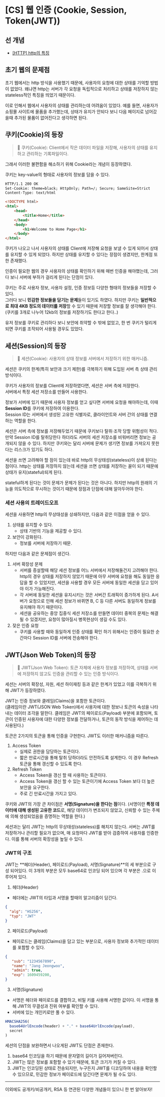 # [CS] 웹 인증 (Cookie, Session, Token(JWT))

## 선 개념
- [[HTTP] http의 특징](https://github.com/jeongwoo903/study-log/blob/main/2024-08/%5BHTTP%5D%20http%EC%9D%98%20%ED%8A%B9%EC%A7%95.md)

## 초기 웹의 문제점
초기 웹에서는 http 방식을 사용했기 때문에, 사용자의 요청에 대한 상태를 기억할 방법이 없었다. 
왜냐면 http는 서버가 각 요청을 독립적으로 처리하고 상태를 저장하지 않는 stateless적인 특징을 띄었기 때문이다.  

이로 인해서 웹에서 사용자의 상태를 관리하는데 어려움이 있었다.
예를 들면, 사용자가 쇼핑몰 사이트에 물품을 추가했는데, 상태가 유지가 안되다 보니 다음 페이지로 넘어갔을때 추가된 물품이 없어진다고 생각하면 된다.  

## 쿠키(Cookie)의 등장
> 📌 쿠키(Cookie): Client에서 작은 데이터 파일을 저장해, 사용자의 상태를 유지하고 관리하는 기록파일이다.  

그래서 이러한 불편함을 해소하기 위해 Cookie라는 개념이 등장하였다.

쿠키는 key-value의 형태로 사용자의 정보를 담을 수 있다.
```html
HTTP/1.1 200 OK
Set-Cookie: theme=black; HttpOnly; Path=/; Secure; SameSite=Strict
Content-Type: text/html

<!DOCTYPE html>
<html>
    <head>
        <title>Home</title>
    </head>
    <body>
        <h1>Welcome to Home Page</h1>
    </body>
</html>

```

쿠키가 나오고 나서 사용자의 상태를 Client에 저장해 요청을 보낼 수 있게 되어서 상태를 유지할 수 있게 되었다.
하지만 상태를 유지할 수 있다는 장점이 생겼지만, 한계점 또한 존재했다.

인증이 필요한 웹의 경우 사용자의 상태를 확인하기 위해 매번 인증을 해야했는데, 그러다 보니 서버에 부하가 걸리게 된다는 단점이 있다.

쿠키는 주로 사용자 정보, 사용자 설정, 인증 정보등 다양한 형태의 정보들을 저장할 수 있다.  
그러다 보니 **민감한 정보들을 담기는 문제**들이 있기도 하였다.
하지만 쿠키는 **일반적으로 최대 4KB 정도의 데이터를 저장**할 수 있기 때문에 저장할 정보를 잘 생각해야 한다.
(쿠키를 3개로 나누어 12kb의 정보를 저장하기도 한다고 한다..)

유저 정보를 쿠키로 관리하다 보니 보안에 취약할 수 밖에 없었고, 한 번 쿠키가 털리게 되면 쿠키를 조작되어 사용될 경우도 있었다.

## 세션(Session)의 등장
> 📌 세션(Cookie): 사용자의 상태 정보를 서버에서 저장하기 위한 매커니즘.

세션은 쿠키의 한계(특히 보안과 크기 제한)를 극복하기 위해 도입된 서버 측 상태 관리 방식이다.  

쿠키가 사용자의 정보를 Client에 저장하였다면, 세션은 서버 측에 저장한다.  
서버에서 특정 세션 저장소를 만들어 사용한다.

정보가 서버에 있기 때문에 사용자 정보를 얻고 싶다면 서버에 요청을 해야하는데, 이때 **Session ID**를 쿠키에 저장하여 이용한다.  
Session ID는 서버에서 생성된 고유한 식별자로, 클라이언트와 서버 간의 상태를 연결하는 역할을 한다.  

세션은 서버 측에 정보를 저장해두었기 때문에 쿠키보다 탈취·조작 당할 위험성이 적다.  
만약 Session ID를 탈취당한다 하더라도 서버의 세션 저장소를 비워버리면 정보는 공개되지 않을 수 있다.
하지만 쿠키와는 달리 서버에 문제가 생기면 정보를 가져오지 못한다는 리스크가 있기도 하다.

세션을 쓰면 고려해야 할 점이 있는데 바로 http의 무상태성(stateless)이 상쇄 된다는 점이다.
http는 상태를 저장하지 않는데 세션을 쓰면 상태를 저장하는 꼴이 되기 때문에 상태가 유지(stateful)되게 된다.

stateful하게 된다는 것이 문제가 문제가 된다는 것은 아니다.
하지만 http의 원래의 기능을 의도적으로 무시하는 것이기 때문에 장점과 단점에 대해 알아두어야 한다.

### 세션 사용의 트레이드오프
세션을 사용하면 http의 무상태성을 상쇄하지만, 다음과 같은 이점을 얻을 수 있다.
1. 상태를 유지할 수 있다.
   - 상태 기반의 기능을 제공할 수 있다.
2. 보안이 강화된다.
   - 정보를 서버에 저장하기 때문.

하지만 다음과 같은 문제점이 생긴다.
1. 서버 확장성 문제
    - 서버를 증설할때 해당 세션 정보를 어느 서버에서 저장해둘건지 고려해야 한다.  
    http의 경우 상태를 저장하지 않았기 때문에 아무 서버에 요청을 해도 동일한 응답을 할 수 있었지만, 세션을 사용할 경우 모든 서버에 동일한 세션을 담고 있어야 이가 가능해진다.  
    - 각 서버에 동일한 세션을 유지시키는 것은 서버간 트래픽이 증가하게 된다. A서버가 요청으로 인해 세션 정보가 바뀌면 B, C 등 다른 서버도 동일하게 정보를 유지해야 하기 때문이다.  
    - 세션을 공유하는 중앙 집중식 세션 저장소를 만들면 데이터 중복의 문제는 해결될 수 있겠지만, 요청이 많아질시 병목현상이 생길 수도 있다.  
2. 잦은 인증 요청
    - 쿠키를 사용할 때와 동일하게 인증 상태를 확인 하기 위해서는 인증이 필요한 순간마다 Session ID를 서버에 전송해야 한다.  

## JWT(Json Web Token)의 등장
> 📌 JWT(Json Web Token): 토큰 자체에 사용자 정보를 저장하여, 상태를 서버에 저장하지 않고도 인증을 관리할 수 있는 인증 방식이다.

세션는 서버의 확장성, 자원, 세션 하이재킹 등과 같은 한계가 있었고 이를 극복하기 위해 JWT가 등장하였다.   

JWT는 인증 정보와 클레임(Claims)을 포함한 토큰이다.  
(클레임이란 JWT(JSON Web Token)에서 사용자에 대한 정보나 토큰의 속성을 나타내는 데이터 조각을 말한다. 클레임은 JWT의 페이로드(Payload) 부분에 포함되며, 토큰이 인증된 사용자에 대한 다양한 정보를 전달하거나, 토큰의 동작 방식을 제어하는 데 사용된다.)

토큰은 2가지의 토큰을 통해 인증을 구현한다. JWT도 이러한 매커니즘을 따른다.
1. Access Token
   - 실제로 권한을 담당하는 토큰이다.
   - 짧은 만료시간을 통해 탈취 당하더라도 안전하도록 설계한다. 이 경우 Refresh 토큰을 통해 갱신할 수 있도록 한다.
2. Refresh Token
   - Access Token을 갱신 할 때 사용하는 토큰이다.
   - Access Token을 갱신 할 수 있는 토큰이기에 Access Token 보다 더 높은 보안을 요구한다.
   - 주로 긴 만료시간을 가지고 있다.

쿠키와 JWT의 가장 큰 차이점은 **서명(Signature)을 한다는 점**이다.
(서명이란 **특정 데이터에 대해 생성된 고유한 코드**로, 해당 데이터가 변조되지 않았고, 신뢰할 수 있는 주체에 의해 생성되었음을 증명하는 역할을 한다.)  

세션과는 달리 JWT는 http의 무상태성(stateless)를 해치지 않는다.
서버는 JWT를 저장하거나 관리할 필요가 없으며, 매 요청마다 JWT를 받아 검증하여 사용자를 인증한다. 이를 통해 서버의 확장성을 높일 수 있다.

### JWT의 구조
JWT는 **헤더(Header), 페이로드(Payload), 서명(Signature)**의 세 부분으로 구성 되어있다.
이 3개의 부분은 모두 base64로 인코딩 되어 있으며 각 부분은 .으로 이루어져 있다.

1. 헤더(Header)
- 헤더에는 JWT의 타입과 서명을 할때의 알고리즘이 담긴다.
```json
{
  "alg": "HS256",
  "typ": "JWT"
}

```

2. 페이로드(Payload)
- 페이로드는 클레임(Claims)을 담고 있는 부분으로, 사용자 정보와 추가적인 데이터를 포함할 수 있다.
```json
{
   "sub": "1234567890",
   "name": "Jang Jeongwoo",
   "admin": true,
   "exp": 1609459200,                                                                                 
}

```

3. 서명(Signature)
- 서명은 헤더와 페이로드를 결합하고, 비밀 키를 사용해 서명한 값이다. 이 서명을 통해 JWT의 무결성과 진위 여부를 확인할 수 있다.
- 서버에 있는 개인키로만 풀 수 있다.

```js
HMACSHA256(
  base64UrlEncode(header) + "." + base64UrlEncode(payload),
  secret
)
```

세션의 단점을 보완하면서 나오게된 JWT도 단점은 존재한다.

1. base64 인코딩을 하기 때문에 문자열의 길이가 길어져버린다. 
2. JWT는 많은 정보를 포함할 수 있기 때문에, 토큰 크기가 커질 수 있다.
3. JWT는 인코딩된 상태로 전송되지만, 누구든지 JWT를 디코딩하여 내용을 확인할 수 있으므로, 민감한 정보가 페이로드에 담긴다면 문제가 될 수도 있다.

---

이외에도 공개키/비공개키, RSA 등 연관된 다양한 개념들이 있으니 한 번 알아보자!









